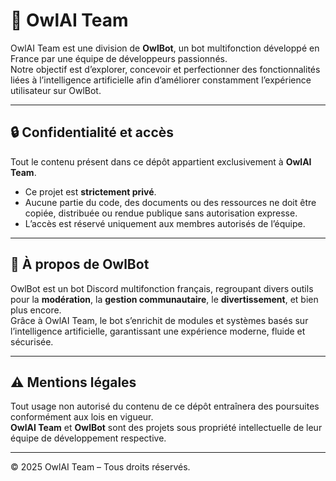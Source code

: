 # 🦉 OwlAI Team

OwlAI Team est une division de **OwlBot**, un bot multifonction développé en France par une équipe de développeurs passionnés.  
Notre objectif est d’explorer, concevoir et perfectionner des fonctionnalités liées à l’intelligence artificielle afin d’améliorer constamment l’expérience utilisateur sur OwlBot.

---

## 🔒 Confidentialité et accès
Tout le contenu présent dans ce dépôt appartient exclusivement à **OwlAI Team**.  
- Ce projet est **strictement privé**.  
- Aucune partie du code, des documents ou des ressources ne doit être copiée, distribuée ou rendue publique sans autorisation expresse.  
- L’accès est réservé uniquement aux membres autorisés de l’équipe.  

---

## 📌 À propos de OwlBot
OwlBot est un bot Discord multifonction français, regroupant divers outils pour la **modération**, la **gestion communautaire**, le **divertissement**, et bien plus encore.  
Grâce à OwlAI Team, le bot s’enrichit de modules et systèmes basés sur l’intelligence artificielle, garantissant une expérience moderne, fluide et sécurisée.

---

## ⚠️ Mentions légales
Tout usage non autorisé du contenu de ce dépôt entraînera des poursuites conformément aux lois en vigueur.  
**OwlAI Team** et **OwlBot** sont des projets sous propriété intellectuelle de leur équipe de développement respective.

---

© 2025 OwlAI Team – Tous droits réservés.
